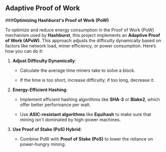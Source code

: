 ## Adaptive Proof of Work

###**Optimizing Hashburst's Proof of Work (PoW)**

To optimize and reduce energy consumption in the Proof of Work (PoW) mechanism used by **Hashburst**, this project implements an **Adaptive Proof of Work (APoW)**. This approach adjusts the difficulty dynamically based on factors like network load, miner efficiency, or power consumption. Here’s how you can do it:

1. **Adjust Difficulty Dynamically**:
   
   - Calculate the average time miners take to solve a block.
     
   - If the time is too short, increase difficulty; if too long, decrease it.

3. **Energy-Efficient Hashing**:
   
   - Implement efficient hashing algorithms like **SHA-3** or **Blake2**, which offer better performance per watt.
     
   - Use **ASIC-resistant algorithms** like **Equihash** to make sure that mining isn't dominated by high-power machines.

5. **Use Proof of Stake (PoS) Hybrid**:
   
   - Combine PoW with **Proof of Stake (PoS)** to lower the reliance on power-hungry mining.
